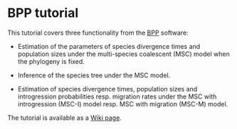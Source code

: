 # BPP tutorial

This tutorial covers three functionality from the [BPP](https://github.com/bpp/bpp) software:

  * Estimation of the parameters of species divergence times and population sizes under the multi-species coalescent (MSC) model when the phylogeny is fixed.

  * Inference of the species tree under the MSC model.

  * Estimation of species divergence times, population sizes and introgression probabilities resp. migration rates under the MSC with introgression (MSC-I) model resp. MSC with migration (MSC-M) model.

The tutorial is available as a [Wiki page](https://github.com/xflouris/bpp-tutorial-mare/wiki).

